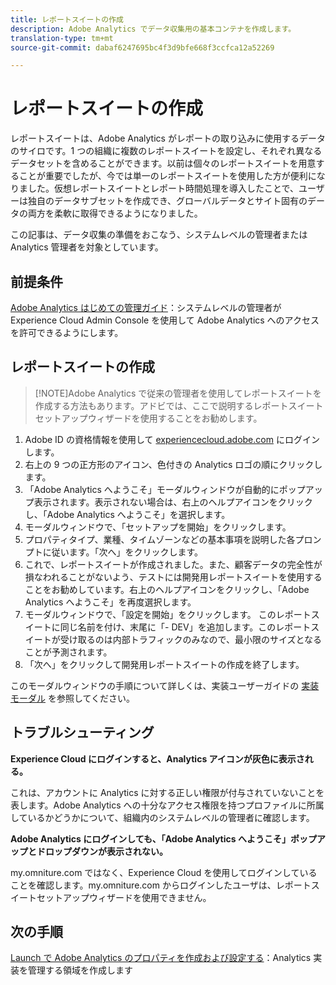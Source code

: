 ```yaml
---
title: レポートスイートの作成
description: Adobe Analytics でデータ収集用の基本コンテナを作成します。
translation-type: tm+mt
source-git-commit: dabaf6247695bc4f3d9bfe668f3ccfca12a52269

---
```



# レポートスイートの作成

レポートスイートは、Adobe Analytics がレポートの取り込みに使用するデータのサイロです。1 つの組織に複数のレポートスイートを設定し、それぞれ異なるデータセットを含めることができます。以前は個々のレポートスイートを用意することが重要でしたが、今では単一のレポートスイートを使用した方が便利になりました。仮想レポートスイートとレポート時間処理を導入したことで、ユーザーは独自のデータサブセットを作成でき、グローバルデータとサイト固有のデータの両方を柔軟に取得できるようになりました。

この記事は、データ収集の準備をおこなう、システムレベルの管理者または Analytics 管理者を対象としています。

## 前提条件

[Adobe Analytics はじめての管理ガイド](first-admin-guide.md)：システムレベルの管理者が Experience Cloud Admin Console を使用して Adobe Analytics へのアクセスを許可できるようにします。

## レポートスイートの作成

>[!NOTE]Adobe Analytics で従来の管理者を使用してレポートスイートを作成する方法もあります。アドビでは、ここで説明するレポートスイートセットアップウィザードを使用することをお勧めします。

1. Adobe ID の資格情報を使用して [experiencecloud.adobe.com](https://experiencecloud.adobe.com) にログインします。
1. 右上の 9 つの正方形のアイコン、色付きの Analytics ロゴの順にクリックします。
1. 「Adobe Analytics へようこそ」モーダルウィンドウが自動的にポップアップ表示されます。表示されない場合は、右上のヘルプアイコンをクリックし、「Adobe Analytics へようこそ」を選択します。
1. モーダルウィンドウで、「セットアップを開始」をクリックします。
1. プロパティタイプ、業種、タイムゾーンなどの基本事項を説明した各プロンプトに従います。「次へ」をクリックします。
1. これで、レポートスイートが作成されました。また、顧客データの完全性が損なわれることがないよう、テストには開発用レポートスイートを使用することをお勧めしています。右上のヘルプアイコンをクリックし、「Adobe Analytics へようこそ」を再度選択します。
1. モーダルウィンドウで、「設定を開始」をクリックします。
このレポートスイートに同じ名前を付け、末尾に「- DEV」を追加します。このレポートスイートが受け取るのは内部トラフィックのみなので、最小限のサイズとなることが予測されます。
1. 「次へ」をクリックして開発用レポートスイートの作成を終了します。

このモーダルウィンドウの手順について詳しくは、実装ユーザーガイドの [実装モーダル](/help/implement/prepare/implementation-modal.md) を参照してください。

## トラブルシューティング

**Experience Cloud にログインすると、Analytics アイコンが灰色に表示される。**

これは、アカウントに Analytics に対する正しい権限が付与されていないことを表します。Adobe Analytics への十分なアクセス権限を持つプロファイルに所属しているかどうかについて、組織内のシステムレベルの管理者に確認します。

**Adobe Analytics にログインしても、「Adobe Analytics へようこそ」ポップアップとドロップダウンが表示されない。**

my.omniture.com ではなく、Experience Cloud を使用してログインしていることを確認します。my.omniture.com からログインしたユーザは、レポートスイートセットアップウィザードを使用できません。

## 次の手順

[Launch で Adobe Analytics のプロパティを作成および設定する](/help/implement/launch/create-analytics-property.md)：Analytics 実装を管理する領域を作成します

